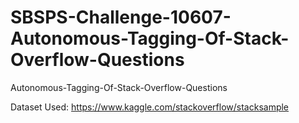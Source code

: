 # SBSPS-Challenge-10607-Autonomous-Tagging-Of-Stack-Overflow-Questions
Autonomous-Tagging-Of-Stack-Overflow-Questions



Dataset Used: https://www.kaggle.com/stackoverflow/stacksample

